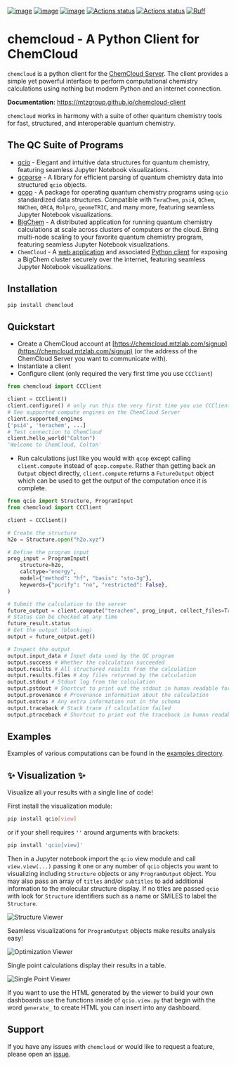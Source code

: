 [![image](https://img.shields.io/pypi/v/chemcloud.svg)](https://pypi.python.org/pypi/chemcloud)
[![image](https://img.shields.io/pypi/l/chemcloud.svg)](https://pypi.python.org/pypi/chemcloud)
[![image](https://img.shields.io/pypi/pyversions/chemcloud.svg)](https://pypi.python.org/pypi/chemcloud)
[![Actions status](https://github.com/mtzgroup/chemcloud-client/workflows/Tests/badge.svg)](https://github.com/mtzgroup/chemcloud-client/actions)
[![Actions status](https://github.com/mtzgroup/chemcloud-client/workflows/Basic%20Code%20Quality/badge.svg)](https://github.com/mtzgroup/chemcloud-client/actions)
[![Ruff](https://img.shields.io/endpoint?url=https://raw.githubusercontent.com/charliermarsh/ruff/main/assets/badge/v1.json)](https://github.com/charliermarsh/ruff)

# chemcloud - A Python Client for ChemCloud

`chemcloud` is a python client for the [ChemCloud Server](https://github.com/mtzgroup/chemcloud-server). The client provides a simple yet powerful interface to perform computational chemistry calculations using nothing but modern Python and an internet connection.

**Documentation**: <https://mtzgroup.github.io/chemcloud-client>

`chemcloud` works in harmony with a suite of other quantum chemistry tools for fast, structured, and interoperable quantum chemistry.

## The QC Suite of Programs

- [qcio](https://github.com/coltonbh/qcio) - Elegant and intuitive data structures for quantum chemistry, featuring seamless Jupyter Notebook visualizations.
- [qcparse](https://github.com/coltonbh/qcparse) - A library for efficient parsing of quantum chemistry data into structured `qcio` objects.
- [qcop](https://github.com/coltonbh/qcop) - A package for operating quantum chemistry programs using `qcio` standardized data structures. Compatible with `TeraChem`, `psi4`, `QChem`, `NWChem`, `ORCA`, `Molpro`, `geomeTRIC`, and many more, featuring seamless Jupyter Notebook visualizations.
- [BigChem](https://github.com/mtzgroup/bigchem) - A distributed application for running quantum chemistry calculations at scale across clusters of computers or the cloud. Bring multi-node scaling to your favorite quantum chemistry program, featuring seamless Jupyter Notebook visualizations.
- `ChemCloud` - A [web application](https://github.com/mtzgroup/chemcloud-server) and associated [Python client](https://github.com/mtzgroup/chemcloud-client) for exposing a BigChem cluster securely over the internet, featuring seamless Jupyter Notebook visualizations.

## Installation

```sh
pip install chemcloud
```

## Quickstart

- Create a ChemCloud account at [https://chemcloud.mtzlab.com/signup](https://chemcloud.mtzlab.com/signup) (or the address of the ChemCloud Server you want to communicate with).
- Instantiate a client
- Configure client (only required the very first time you use `CCClient`)

```python
from chemcloud import CCClient

client = CCClient()
client.configure() # only run this the very first time you use CCClient
# See supported compute engines on the ChemCloud Server
client.supported_engines
['psi4', 'terachem', ...]
# Test connection to ChemCloud
client.hello_world("Colton")
'Welcome to ChemCloud, Colton'
```

- Run calculations just like you would with `qcop` except calling `client.compute` instead of `qcop.compute`. Rather than getting back an `Output` object directly, `client.compute` returns a `FutureOutput` object which can be used to get the output of the computation once it is complete.

```python
from qcio import Structure, ProgramInput
from chemcloud import CCClient

client = CCClient()

# Create the structure
h2o = Structure.open("h2o.xyz")

# Define the program input
prog_input = ProgramInput(
    structure=h2o,
    calctype="energy",
    model={"method": "hf", "basis": "sto-3g"},
    keywords={"purify": "no", "restricted": False},
)

# Submit the calculation to the server
future_output = client.compute("terachem", prog_input, collect_files=True)
# Status can be checked at any time
future_result.status
# Get the output (blocking)
output = future_output.get()

# Inspect the output
output.input_data # Input data used by the QC program
output.success # Whether the calculation succeeded
output.results # All structured results from the calculation
output.results.files # Any files returned by the calculation
output.stdout # Stdout log from the calculation
output.pstdout # Shortcut to print out the stdout in human readable format
output.provenance # Provenance information about the calculation
output.extras # Any extra information not in the schema
output.traceback # Stack trace if calculation failed
output.ptraceback # Shortcut to print out the traceback in human readable format
```

## Examples

Examples of various computations can be found in the [examples directory](https://github.com/mtzgroup/chemcloud-client/tree/main/examples).

## ✨ Visualization ✨

Visualize all your results with a single line of code!

First install the visualization module:

```sh
pip install qcio[view]
```

or if your shell requires `''` around arguments with brackets:

```sh
pip install 'qcio[view]'
```

Then in a Jupyter notebook import the `qcio` view module and call `view.view(...)` passing it one or any number of `qcio` objects you want to visualizing including `Structure` objects or any `ProgramOutput` object. You may also pass an array of `titles` and/or `subtitles` to add additional information to the molecular structure display. If no titles are passed `qcio` with look for `Structure` identifiers such as a name or SMILES to label the `Structure`.

![Structure Viewer](https://public.coltonhicks.com/assets/qcio/structure_viewer.png)

Seamless visualizations for `ProgramOutput` objects make results analysis easy!

![Optimization Viewer](https://public.coltonhicks.com/assets/qcio/optimization_viewer.png)

Single point calculations display their results in a table.

![Single Point Viewer](https://public.coltonhicks.com/assets/qcio/single_point_viewer.png)

If you want to use the HTML generated by the viewer to build your own dashboards use the functions inside of `qcio.view.py` that begin with the word `generate_` to create HTML you can insert into any dashboard.

## Support

If you have any issues with `chemcloud` or would like to request a feature, please open an [issue](https://github.com/mtzgroup/chemcloud-client/issues).
